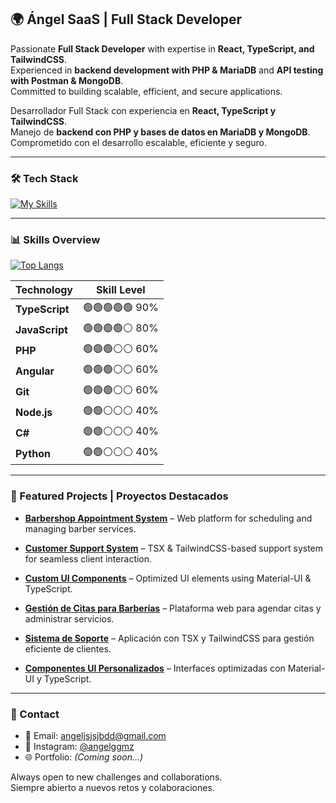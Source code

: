 ## 🌍 Ángel SaaS | Full Stack Developer  

Passionate **Full Stack Developer** with expertise in **React, TypeScript, and TailwindCSS**.  
Experienced in **backend development with PHP & MariaDB** and **API testing with Postman & MongoDB**.  
Committed to building scalable, efficient, and secure applications.  

Desarrollador Full Stack con experiencia en **React, TypeScript y TailwindCSS**.  
Manejo de **backend con PHP y bases de datos en MariaDB y MongoDB**.  
Comprometido con el desarrollo escalable, eficiente y seguro.  

---

### 🛠 Tech Stack  

[![My Skills](https://skillicons.dev/icons?i=react,typescript,tailwind,php,mysql,mongodb,postman,nodejs,angular,git,python,js,cs)](https://skillicons.dev)  

---

### 📊 Skills Overview  

[![Top Langs](https://github-readme-stats.vercel.app/api/top-langs/?username=angelsaas&layout=compact&langs_count=8&theme=radical)](https://github.com/anuraghazra/github-readme-stats)  

| Technology  | Skill Level |
|------------|------------|
| **TypeScript** | 🟢🟢🟢🟢🟢 90% |
| **JavaScript** | 🟢🟢🟢🟢⚪ 80% |
| **PHP** | 🟢🟢🟢⚪⚪ 60% |
| **Angular** | 🟢🟢🟢⚪⚪ 60% |
| **Git** | 🟢🟢🟢⚪⚪ 60% |
| **Node.js** | 🟢🟢⚪⚪⚪ 40% |
| **C#** | 🟢🟢⚪⚪⚪ 40% |
| **Python** | 🟢🟢⚪⚪⚪ 40% |

---

### 🚀 Featured Projects | Proyectos Destacados  

- **[Barbershop Appointment System](#)** – Web platform for scheduling and managing barber services.  
- **[Customer Support System](#)** – TSX & TailwindCSS-based support system for seamless client interaction.  
- **[Custom UI Components](#)** – Optimized UI elements using Material-UI & TypeScript.  

- **[Gestión de Citas para Barberías](#)** – Plataforma web para agendar citas y administrar servicios.  
- **[Sistema de Soporte](#)** – Aplicación con TSX y TailwindCSS para gestión eficiente de clientes.  
- **[Componentes UI Personalizados](#)** – Interfaces optimizadas con Material-UI y TypeScript.  

---

### 📩 Contact  

- 📧 Email: [angeljsjsjbdd@gmail.com](mailto:angeljsjsjbdd@gmail.com)  
- 📸 Instagram: [@angelggmz](https://www.instagram.com/angelggmz)  
- 🌐 Portfolio: *(Coming soon...)*  

Always open to new challenges and collaborations.  
Siempre abierto a nuevos retos y colaboraciones.  
